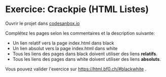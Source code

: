 # Exercice: Crackpie (HTML Listes)

Ouvrir le projet dans [codesanbox.io](https://codesandbox.io/s/github/bfritscher/cours-html-exercices/tree/master/HTML_Liens_Blackwhite)

Complétez les pages selon les commentaires et la description suivante:

- Un lien relatif vers la page index.html dans black
- Un lien absolut vers la page index.html dans white
- Tous les liens des pages dans black doivent utiliser des liens **relatifs**.
- Tous les liens des pages dans white doivent utiliser des liens **absoluts**.

Vous pouvez valider l'exercice sur https://html.bf0.ch/#blackwhite .

